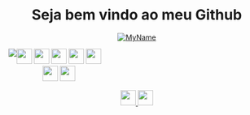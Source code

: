 
<h1 align="center">
  Seja bem vindo ao meu Github
</h1>
<p align="center">
  <a href="https://linktr.ee/brayambarros/">
  <img src="https://github.com/brayambarros/brayambarros/assets/44656670/124482cf-ca40-4320-9b67-b271b595d52a" alt="MyName">
  </a>
</p>

<div style="display: flex;">
  <div style="flex-direction: column;">
    <div align="center">
      <img src="https://github-readme-stats.vercel.app/api?username=BrayamBarros&show_icons=true&theme=dark">
      </div>
  </div>
  <div align="center">
    <div style="flex-direction: column;">
      <img src="https://img.shields.io/badge/c++-%2300599C.svg?style=for-the-badge&logo=c%2B%2B&logoColor=white" style="margin-bottom: 4px;" height="30px">
      <img src="https://img.shields.io/badge/php-%23777BB4.svg?style=for-the-badge&logo=php&logoColor=white" style="margin-bottom: 4px;" height="30px">
      <img src="https://img.shields.io/badge/html5-%23E34F26.svg?style=for-the-badge&logo=html5&logoColor=white" style="margin-bottom: 4px;" height="30px">
      <img src="https://img.shields.io/badge/css3-%231572B6.svg?style=for-the-badge&logo=css3&logoColor=white" style="margin-bottom: 4px;" height="30px">
      <img src="https://img.shields.io/badge/Batch-black?style=for-the-badge&logo=shell&logoColor=white" style="margin-bottom: 4px;" height="30px">
    </div>
    <div style="flex-direction: column;">
      <img src="https://img.shields.io/badge/Linux-gray?style=for-the-badge&logo=linux&logoColor=white" style="margin-bottom: 4px;" height="30px">
      <img src="https://img.shields.io/badge/Windows-blue?style=for-the-badge&logo=windows&logoColor=white" style="margin-bottom: 4px;" height="30px">
    </div>
  </div>
</div>

<div align="center">
  <p>
    <a href="https://linkedin.com/in/brayambarros">
      <img src="https://img.shields.io/badge/linkedin-%230077B5.svg?style=for-the-badge&logo=linkedin&logoColor=white" style="margin-bottom: 4px;" height="30px" target="_blank">
    </a>
    <a href="https://www.linktr.ee/brayambarros">
      <img src="https://img.shields.io/badge/-Portfólio-white?style=for-the-badge&&logo=linktree&logoColor=black" style="margin-bottom: 4px;" height="30px" target="_blank">
    </a>
  </p>
</div>
